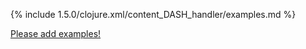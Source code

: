 {% include 1.5.0/clojure.xml/content_DASH_handler/examples.md %}

[Please add examples!](https://github.com/arrdem/grimoire/edit/master/_includes/1.6.0/clojure.xml/content_DASH_handler/examples.md)
